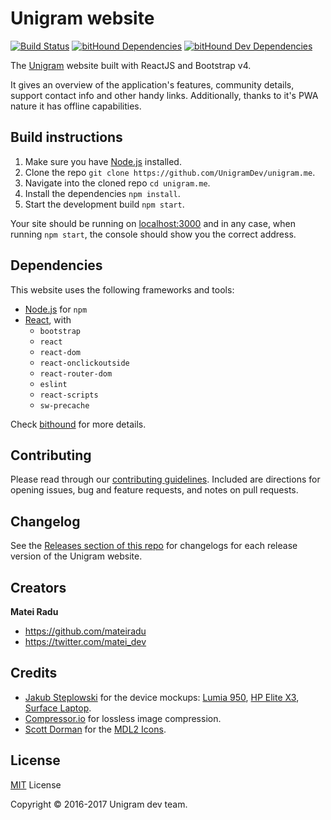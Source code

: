 # Unigram website
[![Build Status](https://travis-ci.org/UnigramDev/unigram.me.svg?branch=v2)](https://travis-ci.org/UnigramDev/unigram.me) [![bitHound Dependencies](https://www.bithound.io/github/UnigramDev/unigram.me/badges/dependencies.svg)](https://www.bithound.io/github/UnigramDev/unigram.me/master/dependencies/npm) [![bitHound Dev Dependencies](https://www.bithound.io/github/UnigramDev/unigram.me/badges/devDependencies.svg)](https://www.bithound.io/github/UnigramDev/unigram.me/master/dependencies/npm)

The [Unigram](https://github.com/UnigramDev/Unigram) website built with ReactJS and Bootstrap v4.

It gives an overview of the application's features, community details, support contact info and other handy links.
Additionally, thanks to it's PWA nature it has offline capabilities.

## Build instructions
1. Make sure you have [Node.js](https://nodejs.org/en/) installed.
2. Clone the repo `git clone https://github.com/UnigramDev/unigram.me`.
3. Navigate into the cloned repo `cd unigram.me`.
4. Install the dependencies `npm install`.
5. Start the development build `npm start`.

Your site should be running on [localhost:3000](http://localhost:3000) and in any case, when running `npm start`, the console should show you the correct address.

## Dependencies
This website uses the following frameworks and tools:

* [Node.js](https://nodejs.org/en/) for `npm`
* [React](https://facebook.github.io/react/), with
  * `bootstrap`
  * `react`
  * `react-dom`
  * `react-onclickoutside`
  * `react-router-dom`
  * `eslint`
  * `react-scripts`
  * `sw-precache`

Check [bithound](https://www.bithound.io/github/UnigramDev/unigram.me/master/dependencies/npm) for more details.

## Contributing
Please read through our [contributing guidelines](https://github.com/UnigramDev/unigram.me/blob/v2/CONTRIBUTING.md). Included are directions for opening issues, bug and feature requests, and notes on pull requests.

## Changelog
See the [Releases section of this repo](https://github.com/UnigramDev/unigram.me/releases) for changelogs for each release version of the Unigram website. 

## Creators
**Matei Radu**

- <https://github.com/mateiradu>
- <https://twitter.com/matei_dev>

## Credits
- [Jakub Steplowski](https://www.behance.net/jakubsteplowski) for the device mockups: [Lumia 950](https://www.behance.net/gallery/34545883/Microsoft-Lumia-950-Flat-Mockup-PSD-(v10)), [HP Elite X3](https://www.behance.net/gallery/38726153/HP-Elite-x3-Mockup-PSD), [Surface Laptop](https://www.behance.net/gallery/52220853/Microsoft-Surface-Laptop-Flat-Mockup-PSD).
- [Compressor.io](https://compressor.io/) for lossless image compression.
- [Scott Dorman](https://github.com/scottdorman) for the [MDL2 Icons](https://github.com/scottdorman/mdl2-icons).

## License
[MIT](https://github.com/UnigramDev/unigram.me/blob/master/LICENSE) License

Copyright © 2016-2017 Unigram dev team.